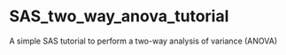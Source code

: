 # SAS_two_way_anova_tutorial
A simple SAS tutorial to perform a two-way analysis of variance (ANOVA)
